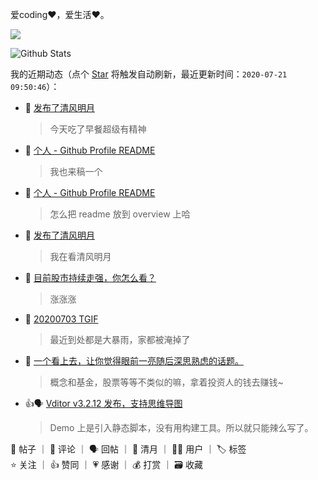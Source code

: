 爱coding❤️，爱生活❤️。

<a title="Hits" target="_blank" href="https://github.com/xhaoxiong/88250"><img src="https://hits.b3log.org/xhaoxiong/88250.svg"></a>

![Github Stats](https://github-readme-stats.vercel.app/api?username=xhaoxiong&show_icons=true)

<!--events start -->

我的近期动态（点个 [Star](https://github.com/xhaoxiong/xhaoxiong) 将触发自动刷新，最近更新时间：`2020-07-21 09:50:46`）：

* 🌙 [发布了清风明月](https://hacpai.com/member/xhaoxiong/breezemoons/1595296106579)

  > 今天吃了早餐超级有精神
* 💬 [个人 - Github Profile README](https://hacpai.com/article/1595075885588/comment/1595295912025#comments)

  > 我也来稿一个
* 💬 [个人 - Github Profile README](https://hacpai.com/article/1595075885588/comment/1595293139147#comments)

  > 怎么把 readme 放到 overview 上哈
* 🌙 [发布了清风明月](https://hacpai.com/member/xhaoxiong/breezemoons/1595292953511)

  > 我在看清风明月
* 💬 [目前股市持续走强，你怎么看？](https://hacpai.com/article/1594688885308/comment/1595291784212#comments)

  > 涨涨涨
* 💬 [20200703 TGIF](https://hacpai.com/article/1593706148648/comment/1593761942562#comments)

  > 最近到处都是大暴雨，家都被淹掉了
* 💬 [一个看上去，让你觉得眼前一亮随后深思熟虑的话题。](https://hacpai.com/article/1592463012473/comment/1592553834365#comments)

  > 概念和基金，股票等等不类似的嘛，拿着投资人的钱去赚钱~
* 👍🗣 [Vditor v3.2.12 发布，支持思维导图](https://hacpai.com/article/1591587693876/comment/1591846063497#comments)

  > Demo 上是引入静态脚本，没有用构建工具。所以就只能辣么写了。

📝 帖子 ｜ 💬 评论 ｜ 🗣 回帖 ｜ 🌙 清月 ｜ 👨‍💻 用户 ｜ 🏷️ 标签  
⭐️ 关注 ｜ 👍 赞同 ｜ 💗 感谢 ｜ 💰 打赏 ｜ 🗃 收藏

<!--events end -->
